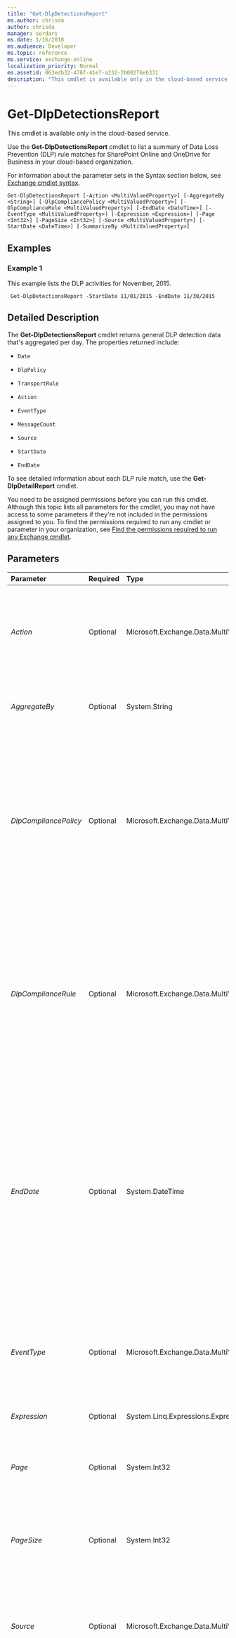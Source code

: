 ```yaml
---
title: "Get-DlpDetectionsReport"
ms.author: chrisda
author: chrisda
manager: serdars
ms.date: 1/16/2018
ms.audience: Developer
ms.topic: reference
ms.service: exchange-online
localization_priority: Normal
ms.assetid: 063edb32-476f-41e7-a232-2b08276eb331
description: "This cmdlet is available only in the cloud-based service."
---
```


# Get-DlpDetectionsReport

This cmdlet is available only in the cloud-based service. 
  
Use the **Get-DlpDetectionsReport** cmdlet to list a summary of Data Loss Prevention (DLP) rule matches for SharePoint Online and OneDrive for Business in your cloud-based organization.
  
For information about the parameter sets in the Syntax section below, see [Exchange cmdlet syntax](https://technet.microsoft.com/library/bb123552.aspx). 
  
```
Get-DlpDetectionsReport [-Action <MultiValuedProperty>] [-AggregateBy <String>] [-DlpCompliancePolicy <MultiValuedProperty>] [-DlpComplianceRule <MultiValuedProperty>] [-EndDate <DateTime>] [-EventType <MultiValuedProperty>] [-Expression <Expression>] [-Page <Int32>] [-PageSize <Int32>] [-Source <MultiValuedProperty>] [-StartDate <DateTime>] [-SummarizeBy <MultiValuedProperty>]

```

## Examples
<a name="Examples"> </a>

### Example 1

This example lists the DLP activities for November, 2015.
  
```
 Get-DlpDetectionsReport -StartDate 11/01/2015 -EndDate 11/30/2015
```

## Detailed Description
<a name="DetailedDescription"> </a>

The **Get-DlpDetectionsReport** cmdlet returns general DLP detection data that's aggregated per day. The properties returned include:
  
-  `Date`
    
-  `DlpPolicy`
    
-  `TransportRule`
    
-  `Action`
    
-  `EventType`
    
-  `MessageCount`
    
-  `Source`
    
-  `StartDate`
    
-  `EndDate`
    
To see detailed information about each DLP rule match, use the **Get-DlpDetailReport** cmdlet.
  
You need to be assigned permissions before you can run this cmdlet. Although this topic lists all parameters for the cmdlet, you may not have access to some parameters if they're not included in the permissions assigned to you. To find the permissions required to run any cmdlet or parameter in your organization, see [Find the permissions required to run any Exchange cmdlet](https://technet.microsoft.com/library/mt432940.aspx).
  
## Parameters
<a name="DetailedDescription"> </a>

|**Parameter**|**Required**|**Type**|**Description**|
|:-----|:-----|:-----|:-----|
| _Action_ <br/> |Optional  <br/> |Microsoft.Exchange.Data.MultiValuedProperty  <br/> | The _Action_ parameter filters the report by the action taken by DLP policies. Valid values are: <br/>  `BlockAccess` <br/>  `GenerateIncidentReport` <br/>  `NotifyUser` <br/>  You can specify multiple values separated by commas. <br/> |
| _AggregateBy_ <br/> |Optional  <br/> |System.String  <br/> |The  _AggregateBy_ parameter specifies the reporting period. Valid values are `Hour`,  `Day`, or  `Summary`. The default value is  `Day`.  <br/> |
| _DlpCompliancePolicy_ <br/> |Optional  <br/> |Microsoft.Exchange.Data.MultiValuedProperty  <br/> |The  _DlpCompliancePolicy_ parameter filters the report by the name of the DLP compliance policy. You can specify multiple policies separated by commas. <br/> To enter multiple values, use the following syntax:  `<value1>,<value2>,...<valueX>`. If the values contain spaces or otherwise require quotation marks, use the following syntax:  `"<value1>","<value2>",..."<valueX>"`.  <br/> |
| _DlpComplianceRule_ <br/> |Optional  <br/> |Microsoft.Exchange.Data.MultiValuedProperty  <br/> |The  _DlpComplianceRule_ parameter filters the report by the name of the DLP compliance rule. You can specify multiple rules separated by commas. <br/> To enter multiple values, use the following syntax:  `<value1>,<value2>,...<valueX>`. If the values contain spaces or otherwise require quotation marks, use the following syntax:  `"<value1>","<value2>",..."<valueX>"`.  <br/> |
| _EndDate_ <br/> |Optional  <br/> |System.DateTime  <br/> |The  _EndDate_ parameter specifies the end date of the date range. <br/> Use the short date format that's defined in the **Regional Options** settings on the computer where you're running the command. For example, if the computer is configured to use the short date format _mm_/ _dd_/ _yyyy_, enter 09/01/2015 to specify September 1, 2015. You can enter the date only, or you can enter the date and time of day. If you enter the date and time of day, enclose the value in quotation marks ("), for example,"09/01/2015 5:00 PM".  <br/> |
| _EventType_ <br/> |Optional  <br/> |Microsoft.Exchange.Data.MultiValuedProperty  <br/> | The _EventType_ parameter filters the report by the event type. Valid values are: <br/>  `DLPActionHits` <br/>  `DLPPolicyFalsePositive` <br/>  `DLPPolicyHits` <br/>  `DLPPolicyOverride` <br/>  `DLPRuleHits` <br/>  You can specify multiple values separated by commas. <br/> |
| _Expression_ <br/> |Optional  <br/> |System.Linq.Expressions.Expression  <br/> |This parameter is reserved for internal Microsoft use.  <br/> |
| _Page_ <br/> |Optional  <br/> |System.Int32  <br/> |The  _Page_ parameter specifies the page number of the results you want to view. Valid input for this parameter is an integer between 1 and 1000. The default value is 1. <br/> |
| _PageSize_ <br/> |Optional  <br/> |System.Int32  <br/> |The  _PageSize_ parameter specifies the maximum number of entries per page. Valid input for this parameter is an integer between 1 and 5000. The default value is 1000. <br/> |
| _Source_ <br/> |Optional  <br/> |Microsoft.Exchange.Data.MultiValuedProperty  <br/> | The _Source_ parameter filters the report by workload. Valid values are: <br/>  `EXCH`: Exchange Online  <br/>  `ODB`: OneDrive for Business  <br/>  `SPO`: SharePoint Online  <br/>  You can specify multiple values separated by commas. <br/> |
| _StartDate_ <br/> |Optional  <br/> |System.DateTime  <br/> |The  _StartDate_ parameter specifies the start date of the date range. <br/> Use the short date format that's defined in the **Regional Options** settings on the computer where you're running the command. For example, if the computer is configured to use the short date format _mm_/ _dd_/ _yyyy_, enter 09/01/2015 to specify September 1, 2015. You can enter the date only, or you can enter the date and time of day. If you enter the date and time of day, enclose the value in quotation marks ("), for example,"09/01/2015 5:00 PM".  <br/> |
| _SummarizeBy_ <br/> |Optional  <br/> |Microsoft.Exchange.Data.MultiValuedProperty  <br/> | The _SummarizeBy_ parameter returns totals based on the values you specify. If your report filters data using any of the values accepted by this parameter, you can use the _SummarizeBy_ parameter to summarize the results based on those values. To decrease the number of rows returned in the report, consider using the _SummarizeBy_ parameter. Summarizing reduces the amount of data that's retrieved for the report, and delivers the report faster. For example, instead of seeing each instance of a specific value of `EventType` on an individual row in the report, you can use the _SummarizeBy_ parameter to see the total number of instances of that value of `EventType` on one row in the report. <br/>  For the **Get-DLPDetectionsReport** cmdlet, the _SummarizeBy_ parameter accepts the following values: <br/>  `Action` <br/>  `DLPPolicy` <br/>  `Domain` <br/>  `EventType` <br/>  You can specify multiple values separated by commas. <br/> |
   
## Input Types
<a name="InputTypes"> </a>

To see the input types that this cmdlet accepts, see [Cmdlet Input and Output Types](http://go.microsoft.com/fwlink/p/?linkId=616387). If the Input Type field for a cmdlet is blank, the cmdlet doesn't accept input data. 
  
## Return Types
<a name="ReturnTypes"> </a>

To see the return types, which are also known as output types, that this cmdlet accepts, see [Cmdlet Input and Output Types](http://go.microsoft.com/fwlink/p/?linkId=616387). If the Output Type field is blank, the cmdlet doesn't return data. 
  

